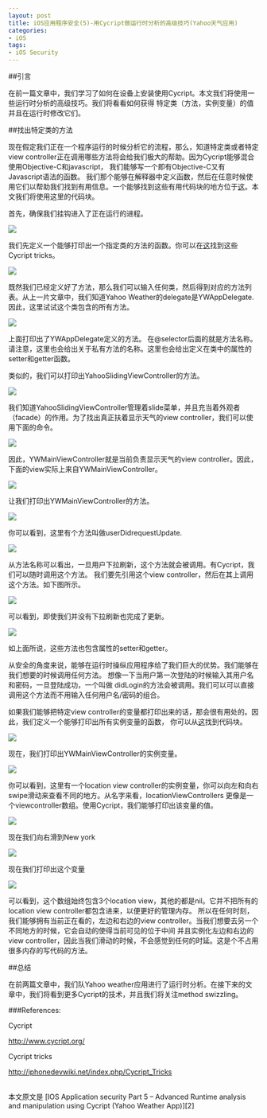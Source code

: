 ```yaml
---
layout: post  
title: iOS应用程序安全(5)-用Cycript做运行时分析的高级技巧(Yahoo天气应用)   
categories:  
- iOS  
tags:    
- iOS Security
---   
```


##引言


在前一篇文章中，我们学习了如何在设备上安装使用Cycript。本文我们将使用一些运行时分析的高级技巧。我们将看看如何获得
特定类（方法，实例变量）的值并且在运行时修改它们。


##找出特定类的方法


现在假定我们正在一个程序运行的时候分析它的流程，那么，知道特定类或者特定view controller正在调用哪些方法将会给我们极大的帮助。因为Cycript能够混合使用Objective-C和javascript， 我们能够写一个即有Objective-C又有Javascript语法的函数。
 我们那个能够在解释器中定义函数，然后在任意时候使用它们以帮助我们找到有用信息。一个能够找到这些有用代码块的地方位于[这][1]。本文我们将使用这里的代码块。


首先，确保我们挂钩进入了正在运行的进程。

![](http://resources.infosecinstitute.com/wp-content/uploads/061713_1158_IOSApplicat1.png)


我们先定义一个能够打印出一个指定类的方法的函数。你可以在[这][1]找到这些Cycript tricks。

![](http://resources.infosecinstitute.com/wp-content/uploads/061713_1158_IOSApplicat2.png)


既然我们已经定义好了方法，那么我们可以输入任何类，然后得到对应的方法列表。从上一片文章中，我们知道Yahoo Weather的delegate是YWAppDelegate. 因此，这里试试这个类包含的所有方法。

![](http://resources.infosecinstitute.com/wp-content/uploads/061713_1158_IOSApplicat3.png)


上面打印出了YWAppDelegate定义的方法。 在@selector后面的就是方法名称。请注意，这里也会给出关于私有方法的名称。这里也会给出定义在类中的属性的setter和getter函数。

类似的，我们可以打印出YahooSlidingViewController的方法。

![](http://resources.infosecinstitute.com/wp-content/uploads/061713_1158_IOSApplicat4.png)


我们知道YahooSlidingViewController管理着slide菜单，并且充当着外观者（facade）的作用。为了找出真正扶着显示天气的view controller，我们可以使用下面的命令。

![](http://resources.infosecinstitute.com/wp-content/uploads/061713_1158_IOSApplicat5.png)


因此，YWMainViewController就是当前负责显示天气的view controller。因此，下面的view实际上来自YWMainViewController。

![](http://resources.infosecinstitute.com/wp-content/uploads/061713_1158_IOSApplicat6.png)


让我们打印出YWMainViewController的方法。

![](http://resources.infosecinstitute.com/wp-content/uploads/061713_1158_IOSApplicat7.png)


你可以看到，这里有个方法叫做userDidrequestUpdate.

![](http://resources.infosecinstitute.com/wp-content/uploads/061713_1158_IOSApplicat8.png)


从方法名称可以看出，一旦用户下拉刷新，这个方法就会被调用。有Cycript，我们可以随时调用这个方法。
我们要先引用这个view controller，然后在其上调用这个方法。如下图所示。

![](http://resources.infosecinstitute.com/wp-content/uploads/061713_1158_IOSApplicat9.png)


可以看到，即使我们并没有下拉刷新也完成了更新。

![](http://resources.infosecinstitute.com/wp-content/uploads/061713_1158_IOSApplicat10.png)


如上面所说，这些方法也包含属性的setter和getter。

从安全的角度来说，能够在运行时操纵应用程序给了我们巨大的优势。我们能够在我们想要的时候调用任何方法。
想像一下当用户第一次登陆的时候输入其用户名和密码，一旦登陆成功，一个叫做 didLogin的方法会被调用。我们可以可以直接
调用这个方法而不用输入任何用户名/密码的组合。


如果我们能够把特定view controller的变量都打印出来的话，那会很有用处的。因此，我们定义一个能够打印出所有实例变量的函数，
你可以从[这][1]找到代码块。

![](http://resources.infosecinstitute.com/wp-content/uploads/061713_1158_IOSApplicat11.png)

现在，我们打印出YWMainViewController的实例变量。

![](http://2we26u4fam7n16rz3a44uhbe1bq2.wpengine.netdna-cdn.com/wp-content/uploads/061713_1158_IOSApplicat12.png)

你可以看到，这里有一个location view controller的实例变量，你可以向左和向右swipe滑动来查看不同的地方。从名字来看，locationViewControllers
更像是一个viewcontroller数组。使用Cycript，我们能够打印出该变量的值。

![](http://2we26u4fam7n16rz3a44uhbe1bq2.wpengine.netdna-cdn.com/wp-content/uploads/061713_1158_IOSApplicat13.png)


现在我们向右滑到New york

![](http://resources.infosecinstitute.com/wp-content/uploads/061713_1158_IOSApplicat14.png)

现在我们打印出这个变量

![](http://2we26u4fam7n16rz3a44uhbe1bq2.wpengine.netdna-cdn.com/wp-content/uploads/061713_1158_IOSApplicat15.png)

可以看到，这个数组始终包含3个location view，其他的都是nil。它并不把所有的location view controller都包含进来，以便更好的管理内存。
所以在任何时刻，我们能够拥有当前正在看的，左边和右边的view controller。当我们想要去另一个不同地方的时候，它会自动的使得当前可见的位于中间
并且实例化左边和右边的view controller，因此当我们滑动的时候，不会感觉到任何的时延。这是个不占用很多内存的写代码的方法。


##总结

在前两篇文章中，我们队Yahoo weather应用进行了运行时分析。在接下来的文章中，我们将看到更多Cycript的技术，并且我们将关注method swizzling。


###References:

Cycript

http://www.cycript.org/

Cycript tricks

http://iphonedevwiki.net/index.php/Cycript_Tricks





<br/>
本文原文是 [IOS Application security Part 5 – Advanced Runtime analysis and manipulation using Cycript (Yahoo Weather App)][2]


[1]:http://iphonedevwiki.net/index.php/Cycript_Tricks
[2]:http://resources.infosecinstitute.com/ios-application-security-part-5-advanced-runtime-analysis-and-manipulation-using-cycript-yahoo-weather-app/